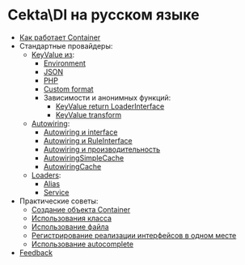 # Cekta\DI на русском языке

* [Как работает Container](container.md)
* Стандартные провайдеры:
    * [KeyValue из](providers/key-value/key-value.md):
        * [Environment](providers/key-value/environment.md)
        * [JSON](providers/key-value/json.md)
        * [PHP](providers/key-value/PHP.md)
        * [Custom format](providers/key-value/custom-format.md)
        * Зависимости и анонимных функций:
            * [KeyValue return LoaderInterface](providers/key-value/loader-interface.md)
            * [KeyValue transform](providers/key-value/transform.md)
    * [Autowiring](providers/autowiring/autowiring.md):
        * [Autowiring и interface](providers/autowiring/interface.md) 
        * [Autowiring и RuleInterface](providers/autowiring/rule-interface.md) 
        * [Autowiring и производительность](providers/autowiring/perfomance.md) 
        * [AutowiringSimpleCache](providers/autowiring/simple-cache.md) 
        * [AutowiringCache](providers/autowiring/cache.md) 
    * [Loaders](loaders.md):
        * [Alias](loaders/alias.md)
        * [Service](loaders/service.md)
* Практические советы:
    * [Создание объекта Container](best-practices/container-creation.md)
    * [Использования класса](best-practices/class.md)
    * [Использование файла](best-practices/file.md)
    * [Регистрирование реализации интерфейсов в одном месте](best-practices/reg-in-one.md)
    * [Использование autocomplete](best-practices/autocomplete.md)
 * [Feedback](feedback.md)
